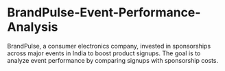# BrandPulse-Event-Performance-Analysis
BrandPulse, a consumer electronics company, invested in sponsorships across major events in India to boost product signups. The goal is to analyze event performance by comparing signups with sponsorship costs.
